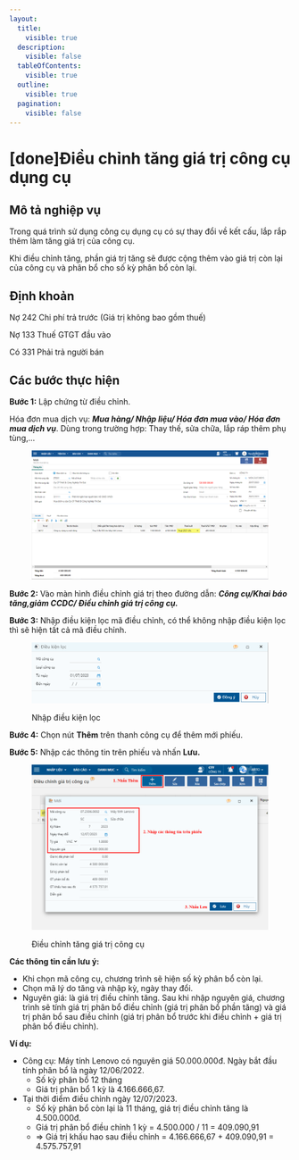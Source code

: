 ```yaml
---
layout:
  title:
    visible: true
  description:
    visible: false
  tableOfContents:
    visible: true
  outline:
    visible: true
  pagination:
    visible: false
---
```


# \[done]Điều chỉnh tăng giá trị công cụ dụng cụ

## Mô tả nghiệp vụ

Trong quá trình sử dụng công cụ dụng cụ có sự thay đổi về kết cấu, lắp rắp thêm làm tăng giá trị của công cụ.

Khi điều chỉnh tăng, phần giá trị tăng sẽ được cộng thêm vào giá trị còn lại của công cụ và phân bổ cho số kỳ phân bổ còn lại.

## Định khoản

Nợ 242 Chi phí trả trước (Giá trị không bao gồm thuế)

Nợ 133 Thuế GTGT đầu vào

Có 331 Phải trả người bán

## Các bước thực hiện

**Bước 1:** Lập chứng từ điều chỉnh.

Hóa đơn mua dịch vụ: _**Mua hàng/ Nhập liệu/ Hóa đơn mua vào/ Hóa đơn mua dịch vụ**_. Dùng trong trường hợp: Thay thế, sửa chữa, lắp ráp thêm phụ tùng,...

<figure><img src="../../.gitbook/assets/điều chỉnh giá trị cc.png" alt=""><figcaption></figcaption></figure>

**Bước 2:** Vào màn hình điều chỉnh giá trị theo đường dẫn: _**Công cụ/Khai báo tăng,giảm CCDC/ Điều chỉnh giá trị công cụ.**_

**Bước 3:** Nhập điều kiện lọc mã điều chỉnh, có thể không nhập điều kiện lọc thì sẽ hiện tất cả mã điều chỉnh.

<figure><img src="../../.gitbook/assets/image (188).png" alt=""><figcaption><p>Nhập điều kiện lọc</p></figcaption></figure>

**Bước 4:** Chọn nút **Thêm** trên thanh công cụ để thêm mới phiếu.

**Bước 5:** Nhập các thông tin trên phiếu và nhấn **Lưu.**

<figure><img src="../../.gitbook/assets/điều chỉnh giá trị CCDC 06.png" alt=""><figcaption><p>Điều chỉnh tăng giá trị công cụ</p></figcaption></figure>

**Các thông tin cần lưu ý:**

* Khi chọn mã công cụ, chương trình sẽ hiện số kỳ phân bổ còn lại.
* Chọn mã lý do tăng và nhập kỳ, ngày thay đổi.
* Nguyên giá: là giá trị điều chỉnh tăng. Sau khi nhập nguyên giá, chương trình sẽ tính giá trị phân bổ điều chỉnh (giá trị phân bổ phần tăng) và giá trị phân bổ sau điều chỉnh (giá trị phân bổ trước khi điều chỉnh + giá trị phân bổ điều chỉnh).

**Ví dụ:**

* Công cụ: Máy tính Lenovo có nguyên giá 50.000.000đ. Ngày bắt đầu tính phân bổ là ngày 12/06/2022.
  * Số kỳ phân bổ 12 tháng
  * Giá trị phân bổ 1 kỳ là 4.166.666,67.&#x20;
* Tại thời điểm điều chỉnh ngày 12/07/2023.
  * Số kỳ phân bổ còn lại là 11 tháng, giá trị điều chỉnh tăng là 4.500.000đ.
  * Giá trị phân bổ điều chỉnh 1 kỳ = 4.500.000 / 11 = 409.090,91
  * \=> Giá trị khấu hao sau điều chỉnh = 4.166.666,67 + 409.090,91 = 4.575.757,91
